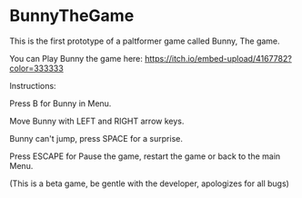 # BunnyTheGame

This is the first prototype of a paltformer game called Bunny, The game.



You can Play Bunny the game here: https://itch.io/embed-upload/4167782?color=333333


Instructions:

Press B for Bunny in Menu.

Move Bunny with LEFT and RIGHT arrow keys.

Bunny can't jump, press SPACE for a surprise.

Press ESCAPE for Pause the game, restart the game or back to the main Menu.

(This is a beta game, be gentle with the developer, apologizes for all bugs)
